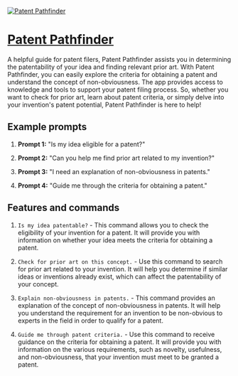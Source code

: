 [![Patent Pathfinder](https://files.oaiusercontent.com/file-b5YMmZUjTc5X5at2B3qUBWyk?se=2123-10-16T23%3A06%3A01Z&sp=r&sv=2021-08-06&sr=b&rscc=max-age%3D31536000%2C%20immutable&rscd=attachment%3B%20filename%3Dc14a055a-5e45-4774-b727-84fc50f81bef.png&sig=JdrLApyOIWtZkSJ%2B4TNxaRMX4rwNWmXd//6l4AfnHuI%3D)](https://chat.openai.com/g/g-CmatEdfgD-patent-pathfinder)

# [Patent Pathfinder](https://chat.openai.com/g/g-CmatEdfgD-patent-pathfinder)

A helpful guide for patent filers, Patent Pathfinder assists you in determining the patentability of your idea and finding relevant prior art. With Patent Pathfinder, you can easily explore the criteria for obtaining a patent and understand the concept of non-obviousness. The app provides access to knowledge and tools to support your patent filing process. So, whether you want to check for prior art, learn about patent criteria, or simply delve into your invention's patent potential, Patent Pathfinder is here to help!

## Example prompts

1. **Prompt 1:** "Is my idea eligible for a patent?"

2. **Prompt 2:** "Can you help me find prior art related to my invention?"

3. **Prompt 3:** "I need an explanation of non-obviousness in patents."

4. **Prompt 4:** "Guide me through the criteria for obtaining a patent."

## Features and commands

1. `Is my idea patentable?` - This command allows you to check the eligibility of your invention for a patent. It will provide you with information on whether your idea meets the criteria for obtaining a patent.

2. `Check for prior art on this concept.` - Use this command to search for prior art related to your invention. It will help you determine if similar ideas or inventions already exist, which can affect the patentability of your concept.

3. `Explain non-obviousness in patents.` - This command provides an explanation of the concept of non-obviousness in patents. It will help you understand the requirement for an invention to be non-obvious to experts in the field in order to qualify for a patent.

4. `Guide me through patent criteria.` - Use this command to receive guidance on the criteria for obtaining a patent. It will provide you with information on the various requirements, such as novelty, usefulness, and non-obviousness, that your invention must meet to be granted a patent.